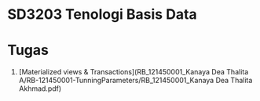 # SD3203 Tenologi Basis Data

# Tugas
1. [Materialized views & Transactions](RB_121450001_Kanaya Dea Thalita A/RB-121450001-TunningParameters/RB_121450001_Kanaya Dea Thalita Akhmad.pdf)
